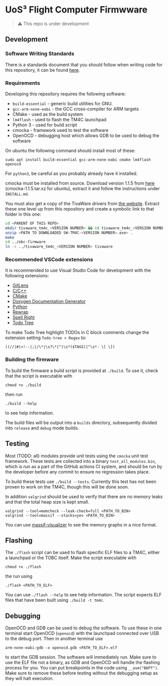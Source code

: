 # UoS³ Flight Computer Firmwware

> :warning: This repo is under development

## Development

### Software Writing Standards

There is a standards document that you should follow when writing code for this
repository, it can be found [here](docs/standards/sws.md).

### Requirements

Developing this repository requires the following software:

- `build-essential` - generic build utilities for GNU.
- `gcc-arm-none-eabi` - the GCC cross-compiler for ARM targets
- CMake - used as the build system
- `lm4flash` - used to flash the TM4C launchpad
- Python 3 - used for build script
- cmocka - framework used to test the software
- OpenOCD - debugging host which allows GDB to be used to debug the software

On ubuntu the following command should install most of these:

```shell
sudo apt install build-essential gcc-arm-none-eabi cmake lm4flash openocd
```

For `python3`, be careful as you probably already have it installed.

cmocka must be installed from source. Download version 1.1.5 from 
[here](https://cmocka.org/files/1.1/) (cmocka-1.1.5.tar.xz for ubuntu), extract
it and follow the instructions under `INSTALL.md`.

You must also get a copy of the TivaWare drivers from [the
website](https://www.ti.com/tool/SW-TM4C). Extract these one level up from this
repository and create a symbolic link to that folder in this one:

```bash
cd <PARENT OF THIS REPO>
mkdir tivaware_tm4c_<VERSION NUMBER> && cd tivaware_tm4c_<VERSION NUMBER>
unzip <PATH TO DOWNLOADED SW-TM4C-<VERSION NUMBER>.exe> .
make
cd ../obc-firmware
ln -s ../tivaware_tm4c_<VERSION NUMBER> tivaware
```

### Recommended VSCode extensions

It is recommended to use Visual Studio Code for development with the following
extensions:

- [GitLens](https://marketplace.visualstudio.com/items?itemName=eamodio.gitlens)
- [C/C++](https://marketplace.visualstudio.com/items?itemName=ms-vscode.cpptools)
- [CMake](https://marketplace.visualstudio.com/items?itemName=twxs.cmake)
- [Doxygen Documentation Generator](https://marketplace.visualstudio.com/items?itemName=cschlosser.doxdocgen)
- [Python](https://marketplace.visualstudio.com/items?itemName=ms-python.python)
- [Rewrap](https://marketplace.visualstudio.com/items?itemName=stkb.rewrap)
- [Spell Right](https://marketplace.visualstudio.com/items?itemName=ban.spellright)
- [Todo Tree](https://marketplace.visualstudio.com/items?itemName=Gruntfuggly.todo-tree)

To make Todo Tree highlight TODOs in C block comments change the extension
setting `Todo-tree > Regex` to:

```regex
((//|#|<!--|;|/\*|\s?\*|^)\s*($TAGS)|^\s*- \[ \])
```

### Building the firmware

To build the firmware a build script is provided at `./build`. To use it, check
that the script is executable with

```shell
chmod +x ./build
```

then run 

```shell
./build --help
```

to see help information.

The build files will be output into a `builds` directory, subsequently divided
into `release` and `debug` mode builds. 

## Testing

Most (TODO: all) modules provide unit tests using the `cmocka` unit test
framework. These tests are collected into a binary `test_all_modules.bin`,
which is run as a part of the GitHub actions CI system, and should be run by
the developer before any commit to ensure no regression takes place. 

To build these tests use `./build --tests`. Currently this test has not been
proven to work on the TM4C, though this will be done soon.

In addition `valgrind` should be used to verify that there are no memory leaks
and that the total heap size is kept small. 

```shell
valgrind --tool=memcheck --leak-check=full <PATH_TO_BIN>
valgrind --tool=massif --stacks=yes <PATH_TO_BIN>
```

You can use [massif-visualizer](https://stackoverflow.com/questions/1623771/valgrind-massif-tool-output-graphical-interface)
to see the memory graphs in a nice format.

## Flashing

The `./flash` script can be used to flash specific ELF files to a TM4C, either
a launchpad or the TOBC itself. Make the script executable with

```shell
chmod +x ./flash
```

the run using

```shell
./flash <PATH_TO_ELF>
```

You can use `./flash --help` to see help information. The script expects ELF
files that have been built using `./build -t tm4c`.

## Debugging

OpenOCD and GDB can be used to debug the software. To use these in one terminal
start OpenOCD (`openocd`) with the launchpad connected over USB to the debug 
port. Then in another terminal use

```shell
arm-none-eabi-gdb -x openocd.gdb <PATH_TO_ELF>.elf
```

to start the GDB session. The software will immediately run. Make sure to use
the ELF file not a binary, as GDB and OpenOCD will handle the flashing process
for you. You can put breakpoints in the code using `__asm("BKPT")`. Make sure
to remove these before testing without the debugging setup as they will halt 
execution.